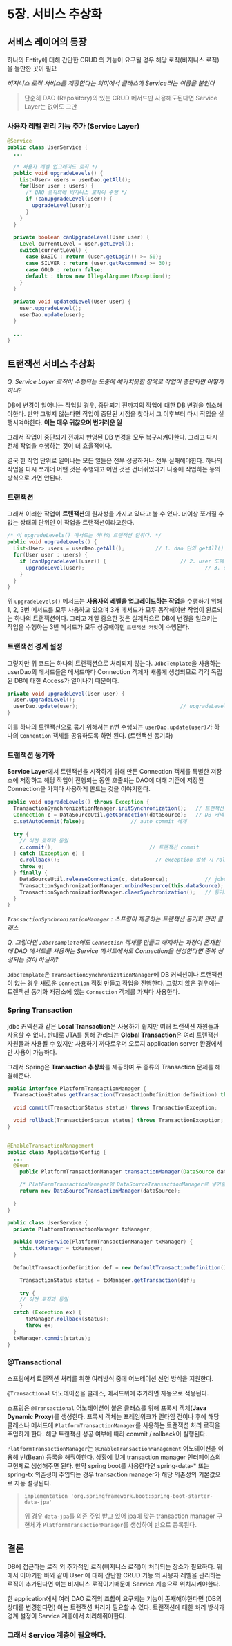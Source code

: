 # 5장. 서비스 추상화



## 서비스 레이어의 등장

하나의 Entity에 대해 간단한 CRUD 외 기능이 요구될 경우 해당 로직(비지니스 로직)을 둘만한 곳이 필요

*비지니스 로직 서비스를 제공한다는 의미에서 클래스에 Service라는 이름을 붙인다*

> 단순히 DAO (Repository)의 있는 CRUD 메서드만 사용해도된다면 Service Layer는 없어도 그만



### 사용자 레벨 관리 기능 추가 (Service Layer)

```java
@Service
public class UserService {
  ...
    
  /* 사용자 레벨 업그레이드 로직 */
  public void upgradeLevels() {
    List<User> users = userDao.getAll();
    for(User user : users) {
      /* DAO 로직외에 비지니스 로직이 수행 */
      if (canUpgradeLevel(user)) {
        upgradeLevel(user);
      }
    }
  }
  
  private boolean canUpgradeLevel(User user) {
    Level currentLevel = user.getLevel();
    switch(currentLevel) {
      case BASIC : return (user.getLogin() >= 50);
      case SILVER : return (user.getRecommend >= 30);
      case GOLD : return false;
      default : throw new IllegalArgumentException();
    }
  }
  
  private void updatedLevel(User user) {
    user.upgradeLevel();
    userDao.update(user);
  }
  
  ...
}
```





## 트랜잭션 서비스 추상화

*Q. Service Layer 로직이 수행되는 도중에 예기치못한 장애로 작업이 중단되면 어떻게 하나?*

DB에 변경이 일어나는 작업일 경우, 중단되기 전까지의 작업에 대한 DB 변경을 취소해야한다. 만약 그렇지 않는다면 작업이 중단된 시점을 찾아서 그 이후부터 다시 작업을 실행시켜야한다. **이는 매우 귀찮으며 번거러운 일**

그래서 작업이 중단되기 전까지 반영된 DB 변경을 모두 복구시켜야한다. 그리고 다시 전체 작업을 수행하는 것이 더 효율적이다.

결국 한 작업 단위로 일어나는 모든 일들은 전부 성공하거나 전부 실패해야한다. 하나의 작업을 다시 쪼개어 어떤 것은 수행되고 어떤 것은 건너뛰었다가 나중에 작업하는 등의 방식으로 가면 안된다.



### 트랜잭션

그래서 이러한 작업이 **트랜잭션**의 원자성을 가지고 있다고 볼 수 있다. 더이상 쪼개질 수 없는 상태의 단위인 이 작업을 트랜잭션이라고한다. 

```java
/* 이 upgradeLevels() 메서드는 하나의 트랜잭션 단위다. */
public void upgradeLevels() {
  List<User> users = userDao.getAll();			// 1. dao 단의 getAll() 메서드
  for(User user : users) {
    if (canUpgradeLevel(user)) {						// 2. user 도메인을 이용한 로직이 있는 메서드
      upgradeLevel(user);										// 3. dao 단의 update() 메서드와 user 도메인 로직이
    }																				// 		있는 메서드를 품고 있는 메서드
  }
}
```

위 `upgradeLevels()` 메서드는 **사용자의 레벨을 업그레이드하는 작업**을 수행하기 위해 1, 2, 3번 메서드를 모두 사용하고 있으며 3개 메서드가 모두 동작해야만 작업이 완료되는 하나의 트랜잭션이다. 그리고 제일 중요한 것은 실제적으로 DB에 변경을 일으키는 작업을 수행하는 3번 메서드가 모두 성공해야만 `트랜잭션 커밋`이 수행된다.



### 트랜잭션 경계 설정

그렇지만 위 코드는 하나의 트랜잭션으로 처리되지 않는다. `JdbcTemplate`을 사용하는 userDao의 메서드들은 메서드마다 Connection 객체가 새롭게 생성되므로 각각 독립된 DB에 대한 Access가 일어나기 때문이다.

```java
private void upgradeLevel(User user) {
  user.upgradeLevel();
  userDao.update(user);									// upgradeLevels() 메서드에서 이 메서드가 n번 호출될 때
}																				// 각각 Connection 객체가 n번이 새롭게 생성된다.
```

이를 하나의 트랜잭션으로 묶기 위해서는 n번 수행되는 `userDao.update(user)`가 하나의 `Connention` 객체를 공유하도록 하면 된다. (트랜잭션 동기화)



### 트랜잭션 동기화

**Service Layer**에서 트랜잭션을 시작하기 위해 만든 Connection 객체를 특별한 저장소에 저장하고 해당 작업이 진행되는 동안 호출되는 DAO에 대해 기존에 저장된 Connection을 가져다 사용하게 만드는 것을 이야기한다.

```Java
public void upgradeLevels() throws Exception {
  TransactionSynchronizationManager.initSynchronization();	 // 트랜잭션 동기화 관리자를 이용해 초기화
  Connection c = DataSourceUtil.getConnection(dataSource);   // DB 커넥션 생성 
  c.setAutoCommit(false);				// auto commit 헤제
  
  try {
    // 이전 로직과 동일
    c.commit();								  // 트랜잭션 commit
  } catch (Exception e) {
    c.rollback();								// exception 발생 시 rollback;
    throw e;
  } finally {
    DataSourceUtil.releaseConnection(c, dataSource);			// jdbcTemplate이 아닌 이곳에서 커넥션 해제
    TransactionSynchronizationManager.unbindResource(this.dataSource);
    TransactionSynchronizationManager.claerSynchronization();	// 동기화 작업 종료 및 정리
  }
}
```

*`TransactionSynchronizationManager` : 스프링이 제공하는 트랜잭션 동기화 관리 클래스*

*Q. 그렇다면 `JdbcTeamplate`에도 `Connection` 객체를 만들고 해제하는 과정이 존재한데 DAO 메서드를 사용하는 Service 메서드에서도 Connection을 생성한다면 중복 생성되는 것이 아닐까?*

`JdbcTemplate`은 `TransactionSynchronizationManager`에 DB 커넥션이나 트랜잭션이 없는 경우 새로운 `Connection` 직접 만들고 작업을 진행한다. 그렇지 않은 경우에는 트랜잭션 동기화 저장소에 있는 `Connection` 객체를 가져다 사용한다.



### Spring Transaction

jdbc 커넥션과 같은 **Local Transaction**은 사용하기 쉽지만 여러 트랜잭션 자원들과 사용할 수 없다. 반대로 JTA를 통해 관리되는 **Global Transaction**은 여러 트랜잭션 자원들과 사용될 수 있지만 사용하기 까다로우며 오로지 application server 환경에서만 사용이 가능하다. 

그래서 Spring은 **Transaction 추상화**를 제공하여 두 종류의 Transaction 문제를 해결해준다.

```java
public interface PlatformTransactionManager {
  TransactionStatus getTransaction(TransactionDefinition definition) throws TransactionException;
  
  void commit(TransactionStatus status) throws TransactionException;

  void rollback(TransactionStatus status) throws TransactionException;
}
```

## 

```java
@EnableTransactionManagement
public class ApplicationConfig {
  ...
  @Bean
 	public PlatformTransactionManager transactionManager(DataSource dataSource) throws URISyntaxException, GenericSecurityException, ParseException, IOException {
    
    /* PlatFormTransactionManager에 DataSourceTransactionManager로 넣어줄 때 */
    return new DataSourceTransactionManager(dataSource);
    
  }
}
```



```java
public class UserService {
  private PlatformTransactionManager txManager;
  
  public UserService(PlatformTransactionManager txManager) {
    this.txManager = txManager;
  }
  
  DefaultTransactionDefinition def = new DefaultTransactionDefinition();

	TransactionStatus status = txManager.getTransaction(def);
  
	try {
    // 이전 로직과 동일
	}
  catch (Exception ex) {
      txManager.rollback(status);
      throw ex;
  }
  txManager.commit(status);
}
```



### @Transactional

스프링에서 트랜잭션 처리를 위한 여러방식 중에 어노테이션 선언 방식을 지원한다.

 `@Transactional` 어노테이션을 클래스, 메서드위에 추가하면 자동으로 적용된다.

스프링은 `@Transactional` 어노테이션이 붙은 클래스를 위해 프록시 객체(**Java Dynamic Proxy**)를 생성한다. 프록시 객체는 프레임워크가 런타임 전이나 후에 해당 클래스나 메서드에 `PlatformTransactionManager`를 사용하는 트랜잭션 처리 로직을 주입하게 한다. 해당 트랜잭션 성공 여부에 따라 commit / rollback이 실행된다.

`PlatformTransactionManager`는 `@EnableTransactionManagement` 어노테이션을 이용해 빈(Bean) 등록을 해줘야한다. 상황에 맞게 transaction manager 인터페이스의 구현체로 생성해주면 된다. 만약 spring boot를 사용한다면 spring-data-* 또는 spring-tx 의존성이 주입되는 경우 transaction manager가  해당 의존성의 기본값으로 자동 설정된다.

> ```
> implementation 'org.springframework.boot:spring-boot-starter-data-jpa'
> ```
>
> 위 경우 `data-jpa`를 의존 주입 받고 있어 jpa에 맞는 transaction manager 구현체가 `PlatformTransactionManager`를 생성하여 빈으로 등록된다.



## 결론

DB에 접근하는 로직 외 추가적인 로직(비지니스 로직)이 처리되는 장소가 필요하다. 위에서 이야기한 바와 같이 User 에 대해 간단한 CRUD 기능 외 사용자 레벨을 관리하는 로직이 추가된다면 이는 비지니스 로직이기때문에 Service 계층으로 위치시켜야한다.

한 application에서 여러 DAO 로직의 조합이 요구되는 기능이 존재해야한다면 (DB의 상태를 변경한다면) 이는 트랜잭션 처리가 필요할 수 있다. 트랜잭션에 대한 처리 방식과 경계 설정이 Service 계층에서 처리해줘야한다.

### 그래서 Service 계층이 필요하다.